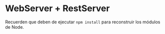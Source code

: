 # WebServer + RestServer

Recuerden que deben de ejecutar ```npm install``` para reconstruir los 
módulos de Node.

